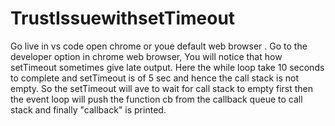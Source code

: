 # TrustIssuewithsetTimeout
Go live in vs code open chrome or youe default web browser .
Go to the developer option in chrome web browser, 
You will notice that how setTimeout sometimes give late output.
Here the while loop take 10 seconds to complete and setTimeout is of 5 sec and hence the call stack is not empty. So the setTimeout will ave to wait for call stack to empty first then the event loop will push the function cb from the callback queue to call stack and finally "callback" is printed.
